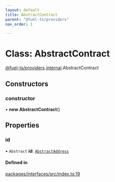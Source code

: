 ```yaml
---
layout: default
title: AbstractContract
parent: "@fuel-ts/providers"
nav_order: 1

---
```


# Class: AbstractContract

[@fuel-ts/providers](../index.md).[internal](../namespaces/internal.md).AbstractContract

## Constructors

### constructor

• **new AbstractContract**()

## Properties

### id

• `Abstract` **id**: [`AbstractAddress`](internal-AbstractAddress.md)

#### Defined in

[packages/interfaces/src/index.ts:19](https://github.com/FuelLabs/fuels-ts/blob/master/packages/interfaces/src/index.ts#L19)
